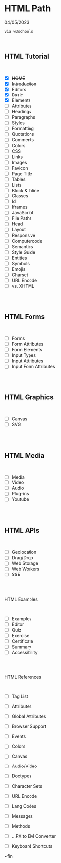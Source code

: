 HTML Path
= 
04/05/2023
    
    via w3schools


<br>

HTML Tutorial
-

<br>

- [x] ~~HOME~~
- [x] ~~Introduction~~
- [x] Editors
- [x] Basic
- [x] Elements
- [ ] Attributes
- [ ] Headings
- [ ] Paragraphs
- [ ] Styles
- [ ] Formatting
- [ ] Quotations
- [ ] Comments
- [ ] Colors
- [ ] CSS
- [ ] Links
- [ ] Images
- [ ] Favicon
- [ ] Page Title
- [ ] Tables
- [ ] Lists
- [ ] Block & Inline
- [ ] Classes
- [ ] Id
- [ ] Iframes
- [ ] JavaScript
- [ ] File Paths
- [ ] Head
- [ ] Layout
- [ ] Responsive
- [ ] Computercode
- [ ] Semantics
- [ ] Style Guide
- [ ] Entities
- [ ] Symbols
- [ ] Emojis
- [ ] Charset
- [ ] URL Encode
- [ ] vs. XHTML

<br><br>

HTML Forms
-

<br>

- [ ] Forms
- [ ] Form Attributes
- [ ] Form Elements
- [ ] Input Types
- [ ] Input Attributes
- [ ] Input Form Attributes

<br> <br>

HTML Graphics
- 

<br>

- [ ] Canvas
- [ ] SVG

<br><br>

HTML Media
-

<br>

- [ ] Media
- [ ] Video
- [ ] Audio
- [ ] Plug-ins
- [ ] Youtube

<br><br>

HTML APIs
-
<br>

- [ ] Geolocation
- [ ] Drag/Drop
- [ ] Web Storage
- [ ] Web Workers
- [ ] SSE

<br><br>

HTML Examples

<br>

- [ ] Examples
- [ ] Editor
- [ ] Quiz
- [ ] Exercise
- [ ] Certificate
- [ ] Summary
- [ ] Accessibility

<br><br>

HTML References

<br>

- [ ] Tag List
- [ ] Attributes
- [ ] Global Attributes
- [ ] Browser Support
- [ ] Events
- [ ] Colors
- [ ] Canvas
- [ ] Audio/Video
- [ ] Doctypes
- [ ] Character Sets
- [ ] URL Encode
- [ ] Lang Codes
- [ ] Messages
- [ ] Methods
- [ ] ...PX to EM Converter
- [ ] Keyboard Shortcuts


~fin

<!--
- [ ]
- [ ]
- [ ]
- [ ]
- [ ]
- [ ]
- [ ]
- [ ]
- [ ]
- [ ]
- [ ]
- [ ]

copy and paste for a checklist
-->